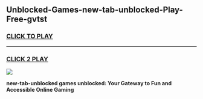 
## Unblocked-Games-new-tab-unblocked-Play-Free-gvtst
<h3>
<a href="https://premium76.site?title=new-tab-unblocked&ref=21A">CLICK TO PLAY</a></h3>
<hr>

<h3>
<a href="https://premium76.site?title=new-tab-unblocked&ref=21A">CLICK 2 PLAY</a>
  
</h3>

<a href="https://premium76.site?title=new-tab-unblocked&ref=21A"><img src="https://clearcache.store/games.png"></a>


**new-tab-unblocked games unblocked: Your Gateway to Fun and Accessible Online Gaming**
